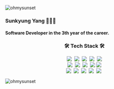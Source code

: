 
<p align="left"> <img src="https://komarev.com/ghpvc/?username=ohmysunset&label=Profile%20views&color=0e75b6&style=flat" alt="ohmysunset" /> </p>

### Sunkyung Yang 👩🏻‍💻
#### Software Developer in the 3th year of the career.

<h3 align="center"> 🛠 Tech Stack 🛠</h3>
<p align="center">
   <img src="https://img.shields.io/badge/PHP-777BB4?style=flat-square&logo=php&logoColor=white"/>&nbsp
   <img src="https://img.shields.io/badge/Laravel-FF2D20?style=flat-square&logo=laravel&logoColor=white"/>&nbsp
   <img src="https://img.shields.io/badge/Spring-6DB33F?style=flat-square&logo=spring&logoColor=white"/>&nbsp
   <img src="https://img.shields.io/badge/Python-3776AB?style=flat-square&logo=python&logoColor=white"/>&nbsp
   <img src="https://img.shields.io/badge/FastAPI-009688?style=flat-square&logo=fastapi&logoColor=white"/><br>
   <img src="https://img.shields.io/badge/Flutter-02569B?style=flat-square&logo=flutter&logoColor=white"/>&nbsp
   <img src="https://img.shields.io/badge/CSS3-1572B6?style=flat-square&logo=css3&logoColor=white"/>&nbsp
   <img src="https://img.shields.io/badge/HTML5-E34F26?style=flat-square&logo=html5&logoColor=white"/>&nbsp
   <img src="https://img.shields.io/badge/JavaScript-F7DF1E?style=flat-square&logo=javascript&logoColor=white"/>
   <img src="https://img.shields.io/badge/Vue.js-4FC08D?style=flat-square&logo=vue.js&logoColor=white"/><br>
   <img src="https://img.shields.io/badge/MySQL-4479A1?style=flat-square&logo=mysql&logoColor=white"/>&nbsp
   <img src="https://img.shields.io/badge/Oracle-F80000?style=flat-square&logo=oracle&logoColor=white"/>&nbsp
   <img src="https://img.shields.io/badge/sqlalchemy-D71F00?style=flat-square&logo=sqlalchemy&logoColor=white"/>&nbsp
   <img src="https://img.shields.io/badge/microsoftsqlserver-CC2927?style=flat-square&logo=microsoftsqlserver&logoColor=white"/>&nbsp
   <img src="https://img.shields.io/badge/Amazon EC2-FF9900?style=flat-square&logo=Amazon EC2&logoColor=white"/>&nbsp
</p
<p>&nbsp;<img align="left" src="https://github-readme-stats.vercel.app/api?username=ohmysunset&show_icons=true&locale=en" alt="ohmysunset" /></p>
 
